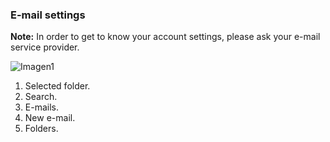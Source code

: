 ### E-mail settings

**Note:** In order to get to know your account settings, please ask your e-mail service provider.

![Imagen1](http://static.energysistem.com/images/manuals/42674/56f29143ea7b5.jpg)

1. Selected folder.
2. Search.
3. E-mails.
4. New e-mail.
5. Folders.
